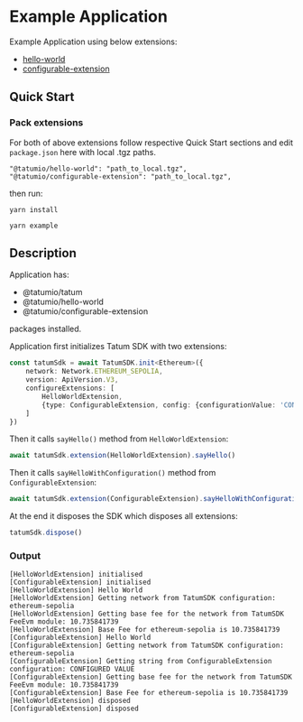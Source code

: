 
# Example Application

Example Application using below extensions:

- [hello-world](../../examples/hello-world/README.md)
- [configurable-extension](../../examples/configurable-extension/README.md)

## Quick Start

### Pack extensions
For both of above extensions follow respective Quick Start sections and edit `package.json` here with local .tgz paths.

```
"@tatumio/hello-world": "path_to_local.tgz",
"@tatumio/configurable-extension": "path_to_local.tgz",
```

then run:

`yarn install`

`yarn example`

## Description

Application has:
- @tatumio/tatum
- @tatumio/hello-world
- @tatumio/configurable-extension 

packages installed.

Application first initializes Tatum SDK with two extensions:
```typescript
const tatumSdk = await TatumSDK.init<Ethereum>({
    network: Network.ETHEREUM_SEPOLIA,
    version: ApiVersion.V3,
    configureExtensions: [
        HelloWorldExtension,
        {type: ConfigurableExtension, config: {configurationValue: 'CONFIGURED VALUE'}},
    ]
})
```

Then it calls `sayHello()` method from `HelloWorldExtension`:
```typescript
await tatumSdk.extension(HelloWorldExtension).sayHello()
```

Then it calls `sayHelloWithConfiguration()` method from `ConfigurableExtension`:
```typescript
await tatumSdk.extension(ConfigurableExtension).sayHelloWithConfiguration()
```

At the end it disposes the SDK which disposes all extensions:
```typescript
tatumSdk.dispose()
```

### Output

```
[HelloWorldExtension] initialised
[ConfigurableExtension] initialised
[HelloWorldExtension] Hello World
[HelloWorldExtension] Getting network from TatumSDK configuration: ethereum-sepolia
[HelloWorldExtension] Getting base fee for the network from TatumSDK FeeEvm module: 10.735841739
[HelloWorldExtension] Base Fee for ethereum-sepolia is 10.735841739
[ConfigurableExtension] Hello World
[ConfigurableExtension] Getting network from TatumSDK configuration: ethereum-sepolia
[ConfigurableExtension] Getting string from ConfigurableExtension configuration: CONFIGURED VALUE
[ConfigurableExtension] Getting base fee for the network from TatumSDK FeeEvm module: 10.735841739
[ConfigurableExtension] Base Fee for ethereum-sepolia is 10.735841739
[HelloWorldExtension] disposed
[ConfigurableExtension] disposed
```